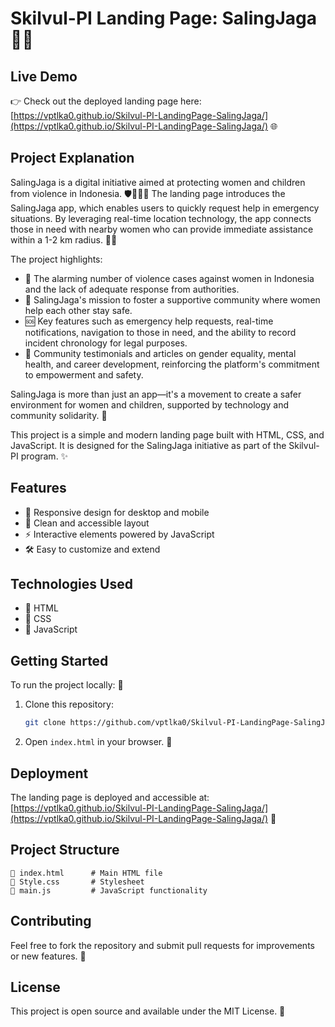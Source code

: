 # Skilvul-PI Landing Page: SalingJaga 🚀💖

## Live Demo

👉 Check out the deployed landing page here: [https://vptlka0.github.io/Skilvul-PI-LandingPage-SalingJaga/](https://vptlka0.github.io/Skilvul-PI-LandingPage-SalingJaga/) 🌐

## Project Explanation

SalingJaga is a digital initiative aimed at protecting women and children from violence in Indonesia. 🛡️👩‍👧‍👦 The landing page introduces the SalingJaga app, which enables users to quickly request help in emergency situations. By leveraging real-time location technology, the app connects those in need with nearby women who can provide immediate assistance within a 1-2 km radius. 📱📍

The project highlights:

- 🚨 The alarming number of violence cases against women in Indonesia and the lack of adequate response from authorities.
- 🤝 SalingJaga's mission to foster a supportive community where women help each other stay safe.
- 🆘 Key features such as emergency help requests, real-time notifications, navigation to those in need, and the ability to record incident chronology for legal purposes.
- 💬 Community testimonials and articles on gender equality, mental health, and career development, reinforcing the platform's commitment to empowerment and safety.

SalingJaga is more than just an app—it's a movement to create a safer environment for women and children, supported by technology and community solidarity. 🌟

This project is a simple and modern landing page built with HTML, CSS, and JavaScript. It is designed for the SalingJaga initiative as part of the Skilvul-PI program. ✨

## Features

- 📱 Responsive design for desktop and mobile
- 🧹 Clean and accessible layout
- ⚡ Interactive elements powered by JavaScript
- 🛠️ Easy to customize and extend

## Technologies Used

- 📝 HTML
- 🎨 CSS
- 🧩 JavaScript

## Getting Started

To run the project locally: 🏡

1. Clone this repository:
   ```bash
   git clone https://github.com/vptlka0/Skilvul-PI-LandingPage-SalingJaga.git
   ```
2. Open `index.html` in your browser. 🌈

## Deployment

The landing page is deployed and accessible at:
[https://vptlka0.github.io/Skilvul-PI-LandingPage-SalingJaga/](https://vptlka0.github.io/Skilvul-PI-LandingPage-SalingJaga/) 🚀

## Project Structure

```
📄 index.html      # Main HTML file
🎨 Style.css       # Stylesheet
🧩 main.js         # JavaScript functionality
```

## Contributing

Feel free to fork the repository and submit pull requests for improvements or new features. 🤗

## License

This project is open source and available under the MIT License. 📄
